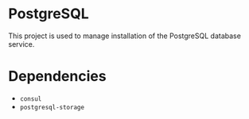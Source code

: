PostgreSQL
==========
This project is used to manage installation of the PostgreSQL database service.

Dependencies
============
- `consul`
- `postgresql-storage`

